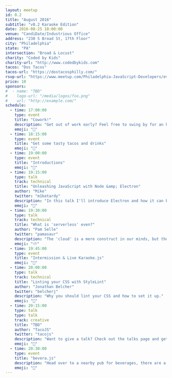 ```yaml
---
layout: meetup
id: 0.2
title: "August 2016"
subtitle: "v0.2 Karaoke Edition"
date: 2016-08-25 18:00:00
venue: "CandiDate/Industrious Office"
address: "230 S Broad St, 17th Floor"
city: "Philadelphia"
state: "PA"
intersection: "Broad & Locust"
charity: "Coded by Kids"
charity-url: "http://www.codedbykids.com"
tacos: "Dos Tacos"
tacos-url: "https://dostacosphilly.com/"
rsvp-url: "https://www.meetup.com/Philadelphia-JavaScript-Developers/events/233237203/"
price: 10
sponsors:
#  - name: "TBD"
#    logo-url: "/media/logos/foo.png"
#    url: "http://example.com/"
schedule:
  - time: 17:00:00
    type: event
    title: "Cowork!"
    description: "Get out of work early? Feel free to swing by for an hour of coworking."
    emoji: "🏡"
  - time: 18:15:00
    type: event
    title: "Get some tasty tacos and drinks"
    emoji: "🌮"
  - time: 19:00:00
    type: event
    title: "Introductions"
    emoji: "👋"
  - time: 19:15:00
    type: talk
    track: technical
    title: "Unleashing JavaScript with Node &amp; Electron"
    author: "Mike"
    twitter: "m1ketardy"
    description: "In this talk I'll introduce Electron and how it can be served with NodeJS. I’ll share my own experience with Electron and show some really cool applications."
    emoji: "🎢"
  - time: 19:30:00
    type: talk
    track: technical
    title: "What is 'serverless' even?"
    author: "Pam Selle"
    twitter: "pamasaur"
    description: "The 'cloud' is a mere construct in our minds, but those wild kids are taking things further with 'serverless' apps. Now you don't even have an imaginary server – you can run 'serverless'!"
    emoji: "⛅️"
  - time: 19:45:00
    type: event
    title: "Intermission & Live Karaoke.js"
    emoji: "🎤"
  - time: 20:00:00
    type: talk
    track: technical
    title: "Linting your CSS with StyleLint"
    author: "Jonathan Belcher"
    twitter: "belcherj"
    description: "Why you should lint your CSS and how to set it up."
    emoji: "👾"
  - time: 20:15:00
    type: talk
    type: talk
    track: creative
    title: "TBD"
    author: "TacoJS"
    twitter: "tacojs"
    description: "Want to give a talk? Check out the talks page and get in touch with us!"
    emoji: "💓"
  - time: 20:30:00
    type: event
    title: "bevera.js"
    description: "Head over to a nearby pub for beverages, there are a couple down the street."
    emoji: "🍷"
---
```

